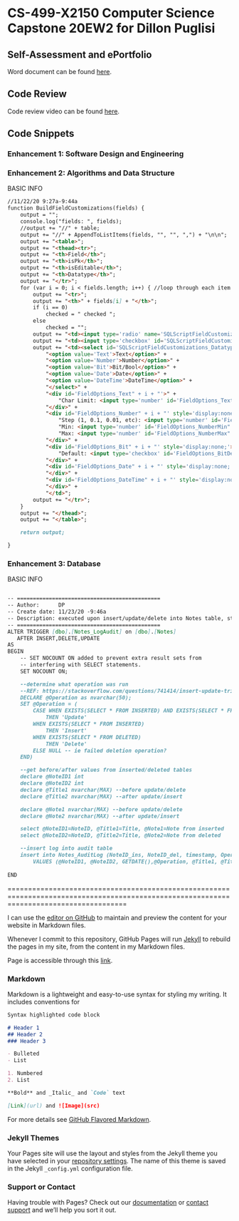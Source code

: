 
# CS-499-X2150 Computer Science Capstone 20EW2 for Dillon Puglisi


## Self-Assessment and ePortfolio

Word document can be found [here](https://github.com/dillonpuglisi/Capstone/blob/gh-pages/Final%20Project%20ePortfolio%20and%20Self-Assessment.docx).


## Code Review

Code review video can be found [here](https://www.youtube.com/watch?v=yP_9FClqQ1s).

## Code Snippets

### Enhancement 1: Software Design and Engineering

### Enhancement 2: Algorithms and Data Structure

BASIC INFO

```markdown
//11/22/20 9:27a-9:44a
function BuildFieldCustomizations(fields) {
    output = "";
    console.log("fields: ", fields);
    //output += "//" + table;
    output += "//" + AppendToListItems(fields, "", "", ",") + "\n\n";
    output += "<table>";
    output += "<thead><tr>";
    output += "<th>Field</th>";
    output += "<th>isPk</th>";
    output += "<th>isEditable</th>";
    output += "<th>Datatype</th>";
    output += "</tr>";
    for (var i = 0; i < fields.length; i++) { //loop through each item in array
        output += "<tr>";
        output += "<th>" + fields[i] + "</th>";
        if (i == 0)
            checked = " checked ";
        else
            checked = "";
        output += "<td><input type='radio' name='SQLScriptFieldCustomizations_isPKRadio' id='SQLScriptFieldCustomizations_isPKRadio" + i + "' value='" + i + "' " + checked + "/></td>";
        output += "<td><input type='checkbox' id='SQLScriptFieldCustomizations_isEditableCheck" + i + "' value='" + i + "' checked='checked'/></td>";
        output += "<td><select id='SQLScriptFieldCustomizations_DatatypeInput" + i + "' onchange=\"SQLScriptFieldCustomizations_DatatypeInputChanged('" + i + "')\">" +
            "<option value='Text'>Text</option>" +
            "<option value='Number'>Number</option>" +
            "<option value='Bit'>Bit/Bool</option>" +
            "<option value='Date'>Date</option>" +
            "<option value='DateTime'>DateTime</option>" +
            "</select>" + 
            "<div id='FieldOptions_Text" + i + "'>" + 
                "Char Limit: <input type='number' id='FieldOptions_TextCharLimit" + i + "' style='width:55px;'/>  " + 
            "</div>" + 
            "<div id='FieldOptions_Number" + i + "' style='display:none;'>" +
                "Step (1, 0.1, 0.01, etc): <input type='number' id='FieldOptions_NumberStep" + i + "' style='width:55px;'/>  " +
                "Min: <input type='number' id='FieldOptions_NumberMin" + i + "' style='width:55px;'/>  " +
                "Max: <input type='number' id='FieldOptions_NumberMax" + i + "' style='width:55px;'/>  " + 
            "</div>" + 
            "<div id='FieldOptions_Bit" + i + "' style='display:none;'>" + 
                "Default: <input type='checkbox' id='FieldOptions_BitDefault" + i + "' />  " + 
            "</div>" + 
            "<div id='FieldOptions_Date" + i + "' style='display:none;'>" + //doesn't currently need any additional fields
            "</div>" + 
            "<div id='FieldOptions_DateTime" + i + "' style='display:none;'>" + //doesn't currently need any additional fields
            "</div>" + 
            "</td>";
        output += "</tr>";
    }
    output += "</thead>";
    output += "</table>";

    return output;

}
```

### Enhancement 3: Database

BASIC INFO

```markdown

-- =============================================
-- Author:		DP
-- Create date: 11/23/20 -9:46a
-- Description:	executed upon insert/update/delete into Notes table, stores audit log in separate table including before/after values
-- =============================================
ALTER TRIGGER [dbo].[Notes_LogAudit] on [dbo].[Notes] 
   AFTER INSERT,DELETE,UPDATE
AS 
BEGIN
	-- SET NOCOUNT ON added to prevent extra result sets from
	-- interfering with SELECT statements.
	SET NOCOUNT ON;

	--determine what operation was run
	--REF: https://stackoverflow.com/questions/741414/insert-update-trigger-how-to-determine-if-insert-or-update
	DECLARE @Operation as nvarchar(50);
    SET @Operation = (
		CASE WHEN EXISTS(SELECT * FROM INSERTED) AND EXISTS(SELECT * FROM DELETED)
			THEN 'Update'  
		WHEN EXISTS(SELECT * FROM INSERTED)
			THEN 'Insert' 
		WHEN EXISTS(SELECT * FROM DELETED)
			THEN 'Delete'  
		ELSE NULL -- ie failed deletion operation?   
    END)

	--get before/after values from inserted/deleted tables
	declare @NoteID1 int 
	declare @NoteID2 int 
	declare @Title1 nvarchar(MAX) --before update/delete 
	declare @Title2 nvarchar(MAX) --after update/insert

	declare @Note1 nvarchar(MAX) --before update/delete 
	declare @Note2 nvarchar(MAX) --after update/insert

	select @NoteID1=NoteID, @Title1=Title, @Note1=Note from inserted
	select @NoteID2=NoteID, @Title2=Title, @Note2=Note from deleted

	--insert log into audit table
    insert into Notes_AuditLog (NoteID_ins, NoteID_del, timestamp, Operation, Title_ins, Title_del, Note_ins, Note_del) 
		VALUES (@NoteID1, @NoteID2, GETDATE(),@Operation, @Title1, @Title2, @Note1, @Note2 )
		
END
```

=========================================================================================================================================


I can use the [editor on GitHub](https://github.com/dillonpuglisi/Capstone/edit/gh-pages/index.md) to maintain and preview the content for your website in Markdown files.

Whenever I commit to this repository, GitHub Pages will run [Jekyll](https://jekyllrb.com/) to rebuild the pages in my site, from the content in my Markdown files.

Page is accessible through this [link](https://dillonpuglisi.github.io/Capstone/).

### Markdown

Markdown is a lightweight and easy-to-use syntax for styling my writing. It includes conventions for

```markdown
Syntax highlighted code block

# Header 1
## Header 2
### Header 3

- Bulleted
- List

1. Numbered
2. List

**Bold** and _Italic_ and `Code` text

[Link](url) and ![Image](src)
```

For more details see [GitHub Flavored Markdown](https://guides.github.com/features/mastering-markdown/).

### Jekyll Themes

Your Pages site will use the layout and styles from the Jekyll theme you have selected in your [repository settings](https://github.com/dillonpuglisi/Capstone/settings). The name of this theme is saved in the Jekyll `_config.yml` configuration file.

### Support or Contact

Having trouble with Pages? Check out our [documentation](https://docs.github.com/categories/github-pages-basics/) or [contact support](https://github.com/contact) and we’ll help you sort it out.
